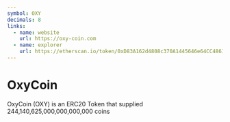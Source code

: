 ```yaml
---
symbol: OXY
decimals: 8
links:
  - name: website
    url: https://oxy-coin.com
  - name: explorer
    url: https://etherscan.io/token/0xD83A162d4808c370A1445646e64CC4861eB60b92
---
```


# OxyCoin

OxyCoin (OXY) is an ERC20 Token that supplied 244,140,625,000,000,000,000 coins
